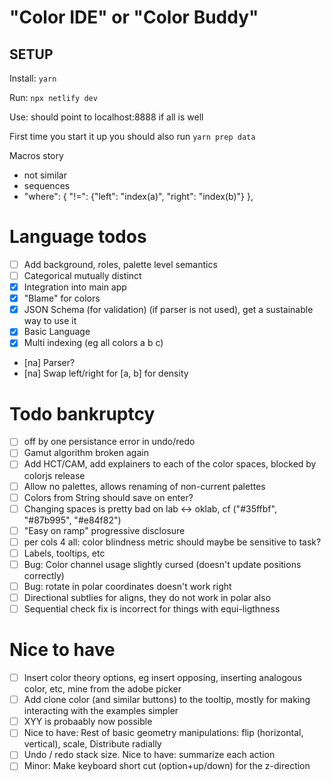 # "Color IDE" or "Color Buddy"

## SETUP

Install: `yarn`

Run: `npx netlify dev`

Use: should point to localhost:8888 if all is well

First time you start it up you should also run `yarn prep data`

Macros story

- not similar
- sequences
- "where": { "!=": {"left": "index(a)", "right": "index(b)"} },

# Language todos

- [ ] Add background, roles, palette level semantics
- [ ] Categorical mutually distinct
- [x] Integration into main app
- [x] "Blame" for colors
- [x] JSON Schema (for validation) (if parser is not used), get a sustainable way to use it
- [x] Basic Language
- [x] Multi indexing (eg all colors a b c)
- [na] Parser?
- [na] Swap left/right for [a, b] for density

# Todo bankruptcy

- [ ] off by one persistance error in undo/redo
- [ ] Gamut algorithm broken again
- [ ] Add HCT/CAM, add explainers to each of the color spaces, blocked by colorjs release
- [ ] Allow no palettes, allows renaming of non-current palettes
- [ ] Colors from String should save on enter?
- [ ] Changing spaces is pretty bad on lab <-> oklab, cf ("#35ffbf", "#87b995", "#e84f82")
- [ ] "Easy on ramp" progressive disclosure
- [ ] per cols 4 all: color blindness metric should maybe be sensitive to task?
- [ ] Labels, tooltips, etc
- [ ] Bug: Color channel usage slightly cursed (doesn't update positions correctly)
- [ ] Bug: rotate in polar coordinates doesn't work right
- [ ] Directional subtlies for aligns, they do not work in polar also
- [ ] Sequential check fix is incorrect for things with equi-ligthness

# Nice to have

- [ ] Insert color theory options, eg insert opposing, inserting analogous color, etc, mine from the adobe picker
- [ ] Add clone color (and similar buttons) to the tooltip, mostly for making interacting with the examples simpler
- [ ] XYY is probaably now possible
- [ ] Nice to have: Rest of basic geometry manipulations: flip (horizontal, vertical), scale, Distribute radially
- [ ] Undo / redo stack size. Nice to have: summarize each action
- [ ] Minor: Make keyboard short cut (option+up/down) for the z-direction
